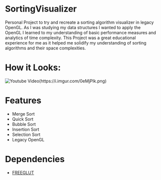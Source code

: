 # SortingVisualizer
Personal Project to try and recreate a sorting algorithm visualizer in legacy OpenGL.  As I was studying my data structures I wanted to apply the OpenGL I learned to my understanding of basic performance measures and analytics of time complexity.   This Project was a great educational experience for me as it helped me solidify my understanding of sorting algorithms and their space complexities.

# How it Looks:
![Youtube Video(https://i.imgur.com/0eMjPIk.png)](https://www.youtube.com/watch?v=--RWaeg3ZhY)

# Features
* Merge Sort
* Quick Sort
* Bubble Sort
* Insertion Sort
* Selection Sort
* Legacy OpenGL
# Dependencies
* [FREEGLUT](http://freeglut.sourceforge.net/)
